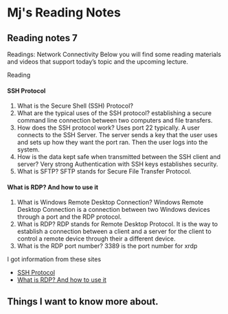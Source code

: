 # Mj's Reading Notes

## Reading notes 7

Readings: Network Connectivity
Below you will find some reading materials and videos that support today’s topic and the upcoming lecture.

Reading
#### SSH Protocol

1. What is the Secure Shell (SSH) Protocol?
2. What are the typical uses of the SSH protocol? establishing a secure command line connection between two computers and file transfers.  
3. How does the SSH protocol work? Uses port 22 typically. A user connects to the SSH Server. The server sends a key that the user uses and sets up how they want the port ran. Then the user logs into the system. 
4. How is the data kept safe when transmitted between the SSH client and server? Very strong Authentication with SSH keys establishes security. 
5. What is SFTP? SFTP stands for Secure File Transfer Protocol. 

#### What is RDP? And how to use it

1. What is Windows Remote Desktop Connection? Windows Remote Desktop Connection is a connection between two Windows devices through a port and the RDP protocol. 
2. What is RDP? RDP stands for Remote Desktop Protocol. It is the way to establish a connection between a client and a server for the client to control a remote device through their a different device. 
3. What is the RDP port number? 3389 is the port number for xrdp


I got information from these sites 
- [SSH Protocol](https://www.ssh.com/academy/ssh/protocol)
- [What is RDP? And how to use it](https://www.comparitech.com/net-admin/what-is-rdp/)

## Things I want to know more about. 
